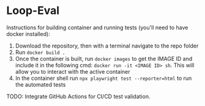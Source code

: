# Loop-Eval

Instructions for building container and running tests (you'll need to have docker installed):

1. Download the repository, then with a terminal navigate to the repo folder
2. Run `docker build .`
3. Once the container is built, run `docker images` to get the IMAGE ID and include it in the following cmd: `docker run -it <IMAGE ID> sh`. This will allow you to interact with the active container
4. In the container shell run `npx playwright test --reporter=html` to run the automated tests

TODO: Integrate GitHub Actions for CI/CD test validation.

